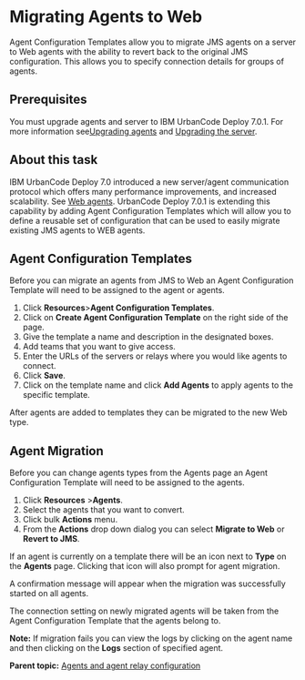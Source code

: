# Migrating Agents to Web

Agent Configuration Templates allow you to migrate JMS agents on a server to Web agents with the ability to revert back to the original JMS configuration. This allows you to specify connection details for groups of agents.

## Prerequisites

You must upgrade agents and server to IBM UrbanCode Deploy 7.0.1. For more information see[Upgrading agents](../../com.ibm.udeploy.install.doc/topics/upgradeAgents.md#) and [Upgrading the server](../../com.ibm.udeploy.install.doc/topics/upgradeInstall.md#).

## About this task

IBM UrbanCode Deploy 7.0 introduced a new server/agent communication protocol which offers many performance improvements, and increased scalability. See [Web agents](web_agents.md#). UrbanCode Deploy 7.0.1 is extending this capability by adding Agent Configuration Templates which will allow you to define a reusable set of configuration that can be used to easily migrate existing JMS agents to WEB agents.

## Agent Configuration Templates

Before you can migrate an agents from JMS to Web an Agent Configuration Template will need to be assigned to the agent or agents.

1.  Click **Resources**\>**Agent Configuration Templates**.
2.  Click on **Create Agent Configuration Template** on the right side of the page.
3.  Give the template a name and description in the designated boxes.
4.  Add teams that you want to give access.
5.  Enter the URLs of the servers or relays where you would like agents to connect.
6.  Click **Save**.
7.  Click on the template name and click **Add Agents** to apply agents to the specific template.

After agents are added to templates they can be migrated to the new Web type.

## Agent Migration

Before you can change agents types from the Agents page an Agent Configuration Template will need to be assigned to the agents.

1.  Click **Resources** \>**Agents**.
2.  Select the agents that you want to convert.
3.  Click bulk **Actions** menu.
4.  From the **Actions** drop down dialog you can select **Migrate to Web** or **Revert to JMS**.

If an agent is currently on a template there will be an icon next to **Type** on the **Agents** page. Clicking that icon will also prompt for agent migration.

A confirmation message will appear when the migration was successfully started on all agents.

The connection setting on newly migrated agents will be taken from the Agent Configuration Template that the agents belong to.

**Note:** If migration fails you can view the logs by clicking on the agent name and then clicking on the **Logs** section of specified agent.

**Parent topic:** [Agents and agent relay configuration](../topics/configure_agents.md)

